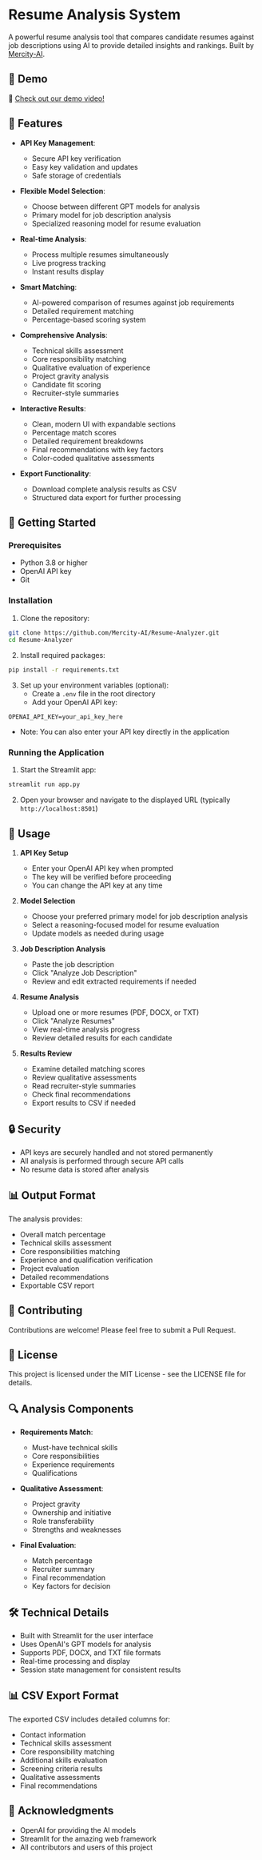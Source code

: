 # Resume Analysis System

A powerful resume analysis tool that compares candidate resumes against job descriptions using AI to provide detailed insights and rankings. Built by [Mercity-AI](https://github.com/Mercity-AI).

## 🎥 Demo

🎥 [Check out our demo video!](https://www.loom.com/share/3985f56862074443b058e705fc47590a?sid=c73d3e56-d262-491b-8a1d-9fc49a89bc41)

## 🌟 Features

- **API Key Management**:
  - Secure API key verification
  - Easy key validation and updates
  - Safe storage of credentials

- **Flexible Model Selection**:
  - Choose between different GPT models for analysis
  - Primary model for job description analysis
  - Specialized reasoning model for resume evaluation

- **Real-time Analysis**:
  - Process multiple resumes simultaneously
  - Live progress tracking
  - Instant results display

- **Smart Matching**:
  - AI-powered comparison of resumes against job requirements
  - Detailed requirement matching
  - Percentage-based scoring system

- **Comprehensive Analysis**:
  - Technical skills assessment
  - Core responsibility matching
  - Qualitative evaluation of experience
  - Project gravity analysis
  - Candidate fit scoring
  - Recruiter-style summaries

- **Interactive Results**:
  - Clean, modern UI with expandable sections
  - Percentage match scores
  - Detailed requirement breakdowns
  - Final recommendations with key factors
  - Color-coded qualitative assessments

- **Export Functionality**:
  - Download complete analysis results as CSV
  - Structured data export for further processing

## 🚀 Getting Started

### Prerequisites

- Python 3.8 or higher
- OpenAI API key
- Git

### Installation

1. Clone the repository:
```bash
git clone https://github.com/Mercity-AI/Resume-Analyzer.git
cd Resume-Analyzer
```

2. Install required packages:
```bash
pip install -r requirements.txt
```

3. Set up your environment variables (optional):
   - Create a `.env` file in the root directory
   - Add your OpenAI API key:
```
OPENAI_API_KEY=your_api_key_here
```
   - Note: You can also enter your API key directly in the application

### Running the Application

1. Start the Streamlit app:
```bash
streamlit run app.py
```

2. Open your browser and navigate to the displayed URL (typically `http://localhost:8501`)

## 📝 Usage

1. **API Key Setup**
   - Enter your OpenAI API key when prompted
   - The key will be verified before proceeding
   - You can change the API key at any time

2. **Model Selection**
   - Choose your preferred primary model for job description analysis
   - Select a reasoning-focused model for resume evaluation
   - Update models as needed during usage

3. **Job Description Analysis**
   - Paste the job description
   - Click "Analyze Job Description"
   - Review and edit extracted requirements if needed

4. **Resume Analysis**
   - Upload one or more resumes (PDF, DOCX, or TXT)
   - Click "Analyze Resumes"
   - View real-time analysis progress
   - Review detailed results for each candidate

5. **Results Review**
   - Examine detailed matching scores
   - Review qualitative assessments
   - Read recruiter-style summaries
   - Check final recommendations
   - Export results to CSV if needed

## 🔒 Security

- API keys are securely handled and not stored permanently
- All analysis is performed through secure API calls
- No resume data is stored after analysis

## 📊 Output Format

The analysis provides:
- Overall match percentage
- Technical skills assessment
- Core responsibilities matching
- Experience and qualification verification
- Project evaluation
- Detailed recommendations
- Exportable CSV report

## 🤝 Contributing

Contributions are welcome! Please feel free to submit a Pull Request.

## 📄 License

This project is licensed under the MIT License - see the LICENSE file for details.

## 🔍 Analysis Components

- **Requirements Match**:
  - Must-have technical skills
  - Core responsibilities
  - Experience requirements
  - Qualifications

- **Qualitative Assessment**:
  - Project gravity
  - Ownership and initiative
  - Role transferability
  - Strengths and weaknesses

- **Final Evaluation**:
  - Match percentage
  - Recruiter summary
  - Final recommendation
  - Key factors for decision

## 🛠️ Technical Details

- Built with Streamlit for the user interface
- Uses OpenAI's GPT models for analysis
- Supports PDF, DOCX, and TXT file formats
- Real-time processing and display
- Session state management for consistent results

## 📊 CSV Export Format

The exported CSV includes detailed columns for:
- Contact information
- Technical skills assessment
- Core responsibility matching
- Additional skills evaluation
- Screening criteria results
- Qualitative assessments
- Final recommendations

## 🙏 Acknowledgments

- OpenAI for providing the AI models
- Streamlit for the amazing web framework
- All contributors and users of this project 